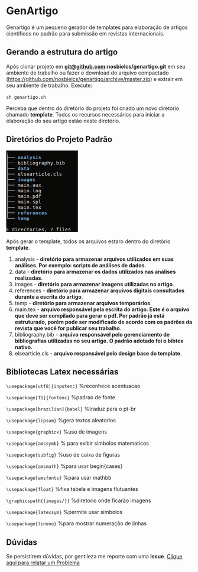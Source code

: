 # GenArtigo

Genartigo é um pequeno gerador de templates para elaboração de artigos científicos no padrão para submissão em revistas internacionais.

## Gerando a estrutura do artigo

Após clonar projeto em **git@github.com:nosbielcs/genartigo.git**  em seu ambiente de trabalho ou  fazer o download do arquivo compactado (https://github.com/nosbielcs/genartigo/archive/master.zip) e extrair em seu ambiente de trabalho. Execute:

`sh genartigo.sh`

Perceba que dentro do diretório do projeto foi criado um novo diretório chamado **template**. Todos os recursos necessários para iniciar a elaboração do seu artigo estão neste diretório.

## Diretórios do Projeto Padrão

![Estrutura Padrão](structure.png)

Após gerar o template, todos os arquivos estaro dentro do diretório **template**.
1. analysis - **diretório para armazenar arquivos utilizados em suas análises. Por exemplo: scripts de análises de dados**.
2. data -  **diretório para armazenar os dados utilizados nas análises realizadas**.
3. images - **diretório para armazenar imagens utilizadas no artigo**.
4. references - **diretório para armazenar arquivos digitais consultados durante a escrita do artigo**.
5. temp - **diretório para armazenar arquivos temporários**.
6. main.tex - **arquivo responsável pela escrita do artigo. Este é o arquivo que deve ser compilado para gerar o pdf. Por padrão já está estruturado, porém pode ser modificado de acordo com os padrões da revista que você for publicar seu trabalho**.
7. bibliography.bib - **arquivo responsável pelo gerenciamento de bibliografias utilizadas no seu artigo. O padrão adotado foi o bibtex nativo.**
8. elsearticle.cls - **arquivo responsável pelo design base do template**.

## Bibliotecas Latex necessárias

`\usepackage[utf8]{inputenc}` %reconhece acentuacao

`\usepackage[T1]{fontenc}` %padrao de fonte

`\usepackage[brazilian]{babel}` %traduz para o pt-br

`\usepackage{lipsum}` %gera textos aleatorios

`\usepackage{graphicx}` %uso de imagens

`\usepackage{amssymb}` % para exibir simbolos matematicos

`\usepackage{subfig}` %uso de caixa de figuras

`\usepackage{amsmath}` %para usar begin{cases}

`\usepackage{amsfonts}` %para usar mathbb

`\usepackage{float}` %fixa tabela e imagens flutuantes

`\graphicspath{{images/}}` %diretorio onde ficarão imagens

`\usepackage{latexsym}` %permite usar simbolos

`\usepackage{lineno}` %para mostrar numeração de linhas

## Dúvidas

Se persistirem dúvidas, por gentileza me reporte com uma **Issue**. [Clique aqui para relatar um Problema](https://github.com/nosbielcs/genartigo/issues)

